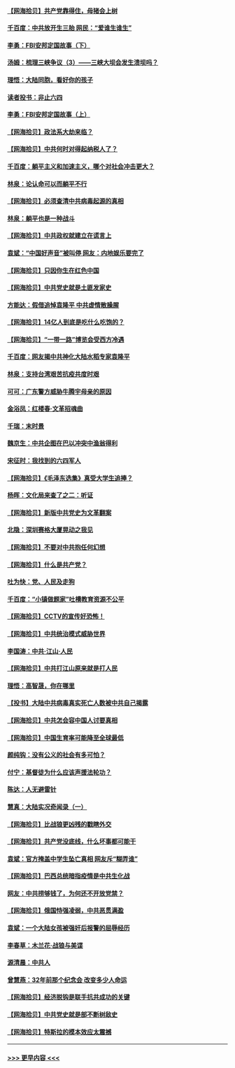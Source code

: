 #### [【网海拾贝】共产党靠得住，母猪会上树](../pages/nsc993/n12990730.md?t=06020901) 
#### [千百度：中共放开生三胎 网民：“爱谁生谁生”](../pages/nsc993/n12990644.md?t=06020901) 
#### [李勇：FBI安邦定国故事（下）](../pages/nsc993/n12987854.md?t=06020901) 
#### [汤姆：梳理三峡争议（3）——三峡大坝会发生溃坝吗？](../pages/nsc993/n12989806.md?t=06020901) 
#### [理悟：大陆同胞，看好你的孩子](../pages/nsc993/n12989778.md?t=06020901) 
#### [读者投书：非止六四](../pages/nsc993/n12989673.md?t=06020901) 
#### [李勇：FBI安邦定国故事（上）](../pages/nsc993/n12987749.md?t=06020901) 
#### [【网海拾贝】政法系大劫来临？](../pages/nsc993/n12987596.md?t=06020901) 
#### [【网海拾贝】中共何时对得起纳税人了？](../pages/nsc993/n12985578.md?t=06020901) 
#### [千百度：躺平主义和加速主义，哪个对社会冲击更大？](../pages/nsc993/n12985512.md?t=06020901) 
#### [林泉：论认命可以而躺平不行](../pages/nsc993/n12985505.md?t=06020901) 
#### [【网海拾贝】必须查清中共病毒起源的真相](../pages/nsc993/n12984276.md?t=06020901) 
#### [林泉：躺平也是一种战斗](../pages/nsc993/n12984194.md?t=06020901) 
#### [【网海拾贝】中共政权就建立在谎言上](../pages/nsc993/n12981880.md?t=06020901) 
#### [袁斌：“中国好声音”被叫停 网友：内地娱乐要完了](../pages/nsc993/n12981826.md?t=06020901) 
#### [【网海拾贝】只因你生在红色中国](../pages/nsc993/n12979096.md?t=06020901) 
#### [【网海拾贝】中共党史就是土匪发家史](../pages/nsc993/n12976478.md?t=06020901) 
#### [方能达：假借追悼袁隆平 中共虚情散臊腥](../pages/nsc993/n12976396.md?t=06020901) 
#### [【网海拾贝】14亿人到底是吃什么吃饱的？](../pages/nsc993/n12974125.md?t=06020901) 
#### [【网海拾贝】“一带一路”博览会受西方冷遇](../pages/nsc993/n12971787.md?t=06020901) 
#### [千百度：网友揭中共神化大陆水稻专家袁隆平](../pages/nsc993/n12971733.md?t=06020901) 
#### [林泉：支持台湾艰苦抗疫共度时艰](../pages/nsc993/n12971350.md?t=06020901) 
#### [可可：广东警方威胁牛腾宇母亲的原因](../pages/nsc993/n12971100.md?t=06020901) 
#### [金浴凤：红楼春·文革招魂曲](../pages/nsc993/n12970354.md?t=06020901) 
#### [千瑞：末时景](../pages/nsc993/n12970337.md?t=06020901) 
#### [魏京生：中共企图在巴以冲突中渔翁得利](../pages/nsc993/n12970286.md?t=06020901) 
#### [宋征时：我找到的六四军人](../pages/nsc993/n12970213.md?t=06020901) 
#### [【网海拾贝】《毛泽东选集》真受大学生追捧？](../pages/nsc993/n12968779.md?t=06020901) 
#### [杨晖：文化局来查了之二：听证](../pages/nsc993/n12966528.md?t=06020901) 
#### [【网海拾贝】新版中共党史为文革翻案](../pages/nsc993/n12967526.md?t=06020901) 
#### [北隐：深圳赛格大厦晃动之我见](../pages/nsc993/n12967393.md?t=06020901) 
#### [【网海拾贝】不要对中共抱任何幻想](../pages/nsc993/n12965222.md?t=06020901) 
#### [【网海拾贝】什么是共产党？](../pages/nsc993/n12962781.md?t=06020901) 
#### [吐为快：党、人民及走狗](../pages/nsc993/n12962747.md?t=06020901) 
#### [千百度：“小镇做题家”吐槽教育资源不公平](../pages/nsc993/n12962705.md?t=06020901) 
#### [【网海拾贝】CCTV的宣传好恐怖！](../pages/nsc993/n12959984.md?t=06020901) 
#### [【网海拾贝】中共统治模式威胁世界](../pages/nsc993/n12957622.md?t=06020901) 
#### [李国涛：中共‧江山‧人民](../pages/nsc993/n12957502.md?t=06020901) 
#### [【网海拾贝】中共打江山原来就是打人民](../pages/nsc993/n12954345.md?t=06020901) 
#### [理悟：高智晟，你在哪里](../pages/nsc993/n12953115.md?t=06020901) 
#### [【投书】大陆中共病毒真实死亡人数被中共自己揭露](../pages/nsc993/n12953050.md?t=06020901) 
#### [【网海拾贝】中共怎会容中国人讨要真相](../pages/nsc993/n12952161.md?t=06020901) 
#### [【网海拾贝】中国生育率可能降至全球最低](../pages/nsc993/n12948793.md?t=06020901) 
#### [颜纯钩：没有公义的社会有多可怕？](../pages/nsc993/n12947626.md?t=06020901) 
#### [付宁：基督徒为什么应该声援法轮功？](../pages/nsc993/n12947233.md?t=06020901) 
#### [陈达：人无避雷针](../pages/nsc993/n12947098.md?t=06020901) 
#### [慧真：大陆实况奇闻录（一）](../pages/nsc993/n12945811.md?t=06020901) 
#### [【网海拾贝】比战狼更凶残的戳瞎外交](../pages/nsc993/n12945717.md?t=06020901) 
#### [【网海拾贝】共产党没底线，什么坏事都可能干](../pages/nsc993/n12942090.md?t=06020901) 
#### [袁斌：官方掩盖中学生坠亡真相 网友斥“糊弄谁”](../pages/nsc993/n12942029.md?t=06020901) 
#### [【网海拾贝】巴西总统暗指疫情是中共生化战](../pages/nsc993/n12938999.md?t=06020901) 
#### [网友：中共捞够钱了，为何还不开放党禁？](../pages/nsc993/n12938952.md?t=06020901) 
#### [【网海拾贝】俄国恃强凌弱，中共恶贯满盈](../pages/nsc993/n12936626.md?t=06020901) 
#### [袁斌：一个大陆女孩被强奸后报警的屈辱经历](../pages/nsc993/n12936547.md?t=06020901) 
#### [李春草：木兰花·战狼与美谍](../pages/nsc993/n12935995.md?t=06020901) 
#### [源清晨：中共人](../pages/nsc993/n12935589.md?t=06020901) 
#### [曾慧燕：32年前那个纪念会 改变多少人命运](../pages/nsc993/n12934233.md?t=06020901) 
#### [【网海拾贝】经济脱钩是联手抗共成功的关键](../pages/nsc993/n12934176.md?t=06020901) 
#### [【网海拾贝】中共党史就是部不断树敌史](../pages/nsc993/n12932844.md?t=06020901) 
#### [【网海拾贝】特斯拉的模本效应太震撼](../pages/nsc993/n12925626.md?t=06020901) 

----
#### [ >>> 更早内容 <<< ](../indexes/nsc993-earlier.md)
